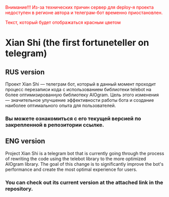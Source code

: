 <span style="color:red">Внимание!!! Из-за технических причин сервер для deploy-я проекта недоступен в регионе автора и 
телеграм-бот временно приостановлен.</span>

<span style="color:red">Текст, который будет отображаться красным цветом</span>

# Xian Shi (the first fortuneteller on telegram)

## RUS version

Проект Xian Shi — телеграм бот, который в данный момент проходит процесс перезаписи кода с использованием библиотеки telebot на более оптимизированную библиотеку AIOgram. Цель этого изменения — значительное улучшение эффективности работы бота и создание наиболее оптимального опыта для пользователей.

### Вы можете ознакомиться с его текущей версией по закрепленной в репозитории ссылке.

## ENG version

Project Xian Shi is a telegram bot that is currently going through the process of rewriting the code using the telebot library to the more optimized AIOgram library. The goal of this change is to significantly improve the bot's performance and create the most optimal experience for users.

### You can check out its current version at the attached link in the repository.
